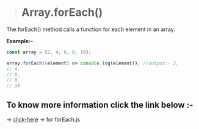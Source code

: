 > # Array.forEach()

The forEach() method calls a function for each element in an array.

**Example:-**

```javascript
const array = [2, 4, 6, 8, 10];

array.forEach((element) => console.log(element)); //output:- 2,
// 4,
// 6,
// 8,
// 10
```

## To know more information click the link below :-

&#8594; [click-here](../js/forEach.js) &#8594; for forEach.js
